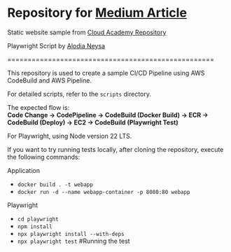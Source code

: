 # Repository for [Medium Article](https://medium.com/@fiardikarizki/building-my-first-ci-cd-pipeline-using-aws-pipeline-️-️-9671e0bdc514)

Static website sample from [Cloud Academy Repository](https://github.com/cloudacademy/static-website-example)

Playwright Script by [Alodia Neysa](https://www.linkedin.com/in/alodia-neysa/)

===================================================

This repository is used to create a sample CI/CD Pipeline using AWS CodeBuild and AWS Pipeline.

For detailed scripts, refer to the `scripts` directory.

The expected flow is:  
**Code Change → CodePipeline → CodeBuild (Docker Build) → ECR → CodeBuild (Deploy) → EC2 → CodeBuild (Playwright Test)**

For Playwright, using Node version 22 LTS.

If you want to try running tests locally, after cloning the repository, execute the following commands:

Application
- `docker build . -t webapp`
- `docker run -d --name webapp-container -p 8080:80 webapp`

Playwright
-   `cd playwright`
-   `npm install`
-   `npx playwright install --with-deps`
-   `npx playwright test` #Running the test